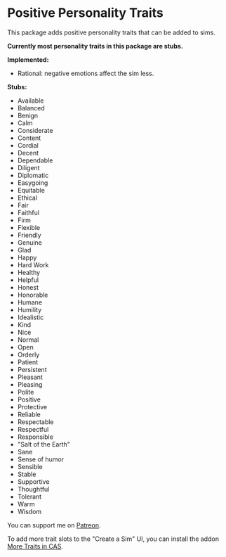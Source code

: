 # Positive Personality Traits

This package adds positive personality traits that can be added to sims.

**Currently most personality traits in this package are stubs.**

**Implemented:**

* Rational: negative emotions affect the sim less.

**Stubs:**

* Available
* Balanced
* Benign
* Calm
* Considerate
* Content
* Cordial
* Decent
* Dependable
* Diligent
* Diplomatic
* Easygoing
* Equitable
* Ethical
* Fair
* Faithful
* Firm
* Flexible
* Friendly
* Genuine
* Glad
* Happy
* Hard Work
* Healthy
* Helpful
* Honest
* Honorable
* Humane
* Humility
* Idealistic
* Kind
* Nice
* Normal
* Open
* Orderly
* Patient
* Persistent
* Pleasant
* Pleasing
* Polite
* Positive
* Protective
* Reliable
* Respectable
* Respectful
* Responsible
* "Salt of the Earth"
* Sane
* Sense of humor
* Sensible
* Stable
* Supportive
* Thoughtful
* Tolerant
* Warm
* Wisdom

You can support me on [Patreon](https://www.patreon.com/ModsforSims4726).

To add more trait slots to the "Create a Sim" UI, you can install the addon [More Traits in CAS](https://www.patreon.com/posts/more-traits-in-62838078).

